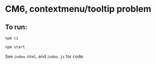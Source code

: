# CM6, contextmenu/tooltip problem

## To run:

``` sh
npm ci

npm start
```

See `index.html`, and `index.js` for code.

